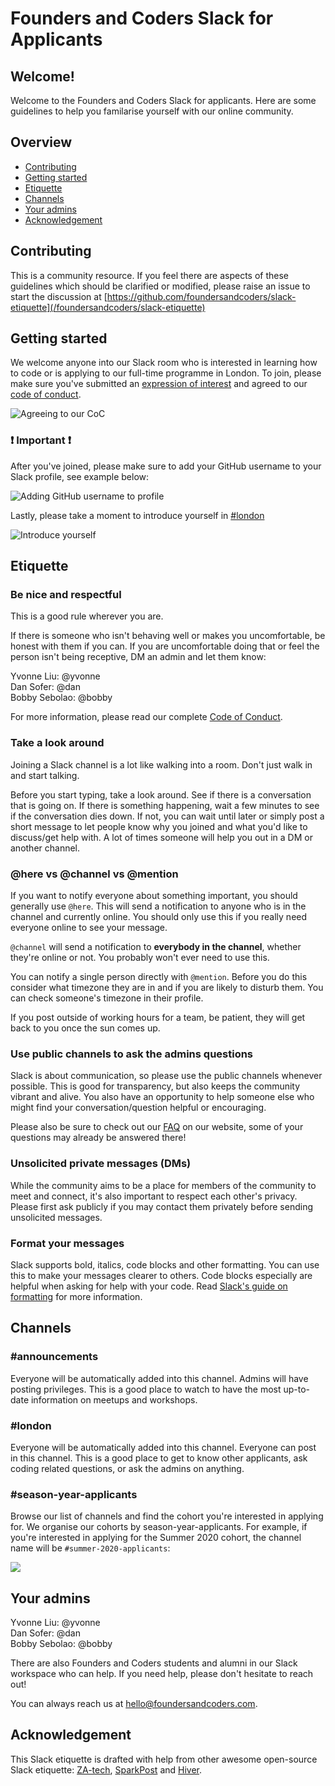 # Founders and Coders Slack for Applicants 

## Welcome!

Welcome to the Founders and Coders Slack for applicants. Here are some guidelines to help you familarise yourself with our online community. 

## Overview

* [Contributing](#contributing)
* [Getting started](#getting-started)
* [Etiquette](#etiquette)
* [Channels](#channels)
* [Your admins](#your-admins)
* [Acknowledgement](#acknowledgement)


## Contributing 

This is a community resource. If you feel there are aspects of these guidelines which should be clarified or modified, please raise an issue to start the discussion at [https://github.com/foundersandcoders/slack-etiquette](/foundersandcoders/slack-etiquette)

## Getting started 

We welcome anyone into our Slack room who is interested in learning how to code or is applying to our full-time programme in London. To join, please make sure you've submitted an [expression of interest](https://docs.google.com/forms/u/1/d/e/1FAIpQLSepdNxKsrMjhfnbdkzKUgNpeWFmp8WLyiqTe_UY10TsPpFOEQ/viewform) and agreed to our [code of conduct](https://www.foundersandcoders.com/slack/).  
  
![Agreeing to our CoC](https://user-images.githubusercontent.com/22013117/72914439-9aa11e00-3d36-11ea-8eb6-87c8bcbb6525.gif)

### :exclamation: Important :exclamation: 
After you've joined, please make sure to add your GitHub username to your Slack profile, see example below: 

![Adding GitHub username to profile](https://user-images.githubusercontent.com/22013117/72907804-6cb6dc00-3d2c-11ea-8bf4-1d293bdbc370.gif)

Lastly, please take a moment to introduce yourself in [#london](https://founders-coders-apply.slack.com/messages/london/)

![Introduce yourself](https://user-images.githubusercontent.com/22013117/72999724-aef91f80-3df7-11ea-9f2d-b54d77b10140.gif)

## Etiquette 

### Be nice and respectful 

This is a good rule wherever you are. 

If there is someone who isn't behaving well or makes you uncomfortable, be honest with them if you can. If you are uncomfortable doing that or feel the person isn't being receptive, DM an admin and let them know:

Yvonne Liu: @yvonne  
Dan Sofer: @dan  
Bobby Sebolao: @bobby

For more information, please read our complete [Code of Conduct](https://www.foundersandcoders.com/slack/).

### Take a look around

Joining a Slack channel is a lot like walking into a room. Don't just walk in and start talking.

Before you start typing, take a look around. See if there is a conversation that is going on. If there is something happening, wait a few minutes to see if the conversation dies down. If not, you can wait until later or simply post a short message to let people know why you joined and what you'd like to discuss/get help with. A lot of times someone will help you out in a DM or another channel.


### @here vs @channel vs @mention

If you want to notify everyone about something important, you should generally use `@here`. This will send a notification to anyone who is in the channel and currently online. You should only use this if you really need everyone online to see your message.

`@channel` will send a notification to **everybody in the channel**, whether they're online or not. You probably won't ever need to use this.

You can notify a single person directly with `@mention`. Before you do this consider what timezone they are in and if you are likely to disturb them. You can check someone's timezone in their profile.

If you post outside of working hours for a team, be patient, they will get back to you once the sun comes up.

### Use public channels to ask the admins questions

Slack is about communication, so please use the public channels whenever possible. This is good for transparency, but also keeps the community vibrant and alive. You also have an opportunity to help someone else who might find your conversation/question helpful or encouraging.

Please also be sure to check out our [FAQ](https://www.foundersandcoders.com/about/) on our website, some of your questions may already be answered there! 

### Unsolicited private messages (DMs)

While the community aims to be a place for members of the community to meet and connect, it's also important to respect each other's privacy. Please first ask publicly if you may contact them privately before sending unsolicited messages.

### Format your messages

Slack supports bold, italics, code blocks and other formatting. You can use this to make your messages clearer to others. Code blocks especially are helpful when asking for help with your code. Read [Slack's guide on formatting](https://slack.com/intl/en-gb/help/articles/202288908-Format-your-messages) for more information.


## Channels 

### #announcements 

Everyone will be automatically added into this channel. Admins will have posting privileges. This is a good place to watch to have the most up-to-date information on meetups and workshops. 

### #london

Everyone will be automatically added into this channel. Everyone can post in this channel. This is a good place to get to know other applicants, ask coding related questions, or ask the admins on anything. 

### #season-year-applicants 

Browse our list of channels and find the cohort you're interested in applying for. We organise our cohorts by season-year-applicants. For example, if you're interested in applying for the Summer 2020 cohort, the channel name will be `#summer-2020-applicants`: 

![](https://user-images.githubusercontent.com/22013117/73089368-f8b43980-3ecd-11ea-9a0b-851af457254e.gif)

## Your admins 

Yvonne Liu: @yvonne  
Dan Sofer: @dan  
Bobby Sebolao: @bobby

There are also Founders and Coders students and alumni in our Slack workspace who can help. If you need help, please don't hesitate to reach out! 

You can always reach us at hello@foundersandcoders.com. 

## Acknowledgement 

This Slack etiquette is drafted with help from other awesome open-source Slack etiquette: [ZA-tech](https://github.com/zatech/code-of-conduct), [SparkPost](https://github.com/SparkPost/slack-etiquette) and [Hiver](https://hiverhq.com/blog/slack-etiquette/). 
